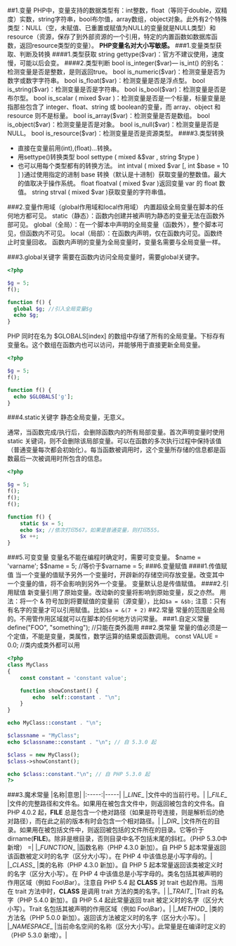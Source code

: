 ##1.变量
PHP中，变量支持的数据类型有：int整数，float（等同于double，双精度）实数，string字符串，bool布尔值，array数组，object对象。此外有2个特殊类型：NULL（空，未赋值、已重置或赋值为NULL的变量就是NULL类型）和resource（资源，保存了到外部资源的一个引用，特定的内置函数如数据库函数，返回resource类型的变量）。
**PHP变量名对大小写敏感。**
###1.变量类型获取、判断及转换
####1.类型获取
string gettype(\$var)：官方不建议使用，速度慢，可能以后会变。
####2.类型判断
bool is_integer(\$var)— is_int() 的别名：检测变量是否是整数，是则返回true。
bool is_numeric(\$var)：检测变量是否为数字或数字字符串。
bool is_float(\$var)：检测变量是否是浮点型。
bool is_string(\$var)：检测变量是否是字符串。
bool is_bool(\$var)：检测变量是否是布尔型。
bool is_scalar ( mixed $var )：检测变量是否是一个标量，标量变量是指那些包含了 integer、float、string 或 boolean的变量，而 array、object 和 resource 则不是标量。
bool is_array(\$var)：检测变量是否是数组。
bool is_object(\$var)：检测变量是否是对象。
bool is_null(\$var)：检测变量是否是NULL。
bool is_resource(\$var)：检测变量是否是资源类型。
####3.类型转换
- 直接在变量前用(int),(float)...转换。
- 用settype()转换类型
bool settype ( mixed &\$var , string \$type )
- 也可以用每个类型都有的转换方法。
int intval ( mixed \$var [, int \$base = 10 ] )通过使用指定的进制 base 转换（默认是十进制）获取变量的整数值。最大的值取决于操作系统。
float floatval ( mixed \$var )返回变量 var 的 float 数值。
string strval ( mixed \$var )获取变量的字符串值。


###2.变量作用域（global作用域和local作用域）
内置超级全局变量在脚本的任何地方都可见。
static（静态）：函数内创建并被声明为静态的变量无法在函数外部可见。
global（全局）：在一个脚本中声明的全局变量（函数外），整个脚本可见，但函数内不可见。
local（局部）：在函数内声明，仅在函数内可见。函数终止时变量回收。
函数内声明的变量为全局变量时，变量名需要与全局变量一样。

###3.global关键字
需要在函数内访问全局变量时，需要global关键字。
```PHP
<?php

$g = 5;
f();

function f() {
  global $g; //引入全局变量$g
  echo $g;
}
```
PHP 同时在名为 $GLOBALS[index] 的数组中存储了所有的全局变量。下标存有变量名。这个数组在函数内也可以访问，并能够用于直接更新全局变量。
```PHP
<?php

$g = 5;
f();

function f() {
  echo $GLOBALS['g'];
}
```
###4.static关键字
静态全局变量，无意义。

通常，当函数完成/执行后，会删除函数内的所有局部变量。首次声明变量时使用 static 关键词，则不会删除该局部变量。可以在函数的多次执行过程中保持该值（普通变量每次都会初始化）。每当函数被调用时，这个变量所存储的信息都是函数最后一次被调用时所包含的信息。
```PHP
<?php

$g = 5;
f();
f();
f();

function f() {
    static $x = 5;
    echo $x; //依次打印567。如果是普通变量，则打印555。
    $x ++;
}
```
###5.可变变量
变量名不能在编程时确定时，需要可变变量。
\$name = 'varname';
\$\$name = 5; //等价于\$varname = 5;
###6.变量赋值
####1.传值赋值
当一个变量的值赋予另外一个变量时，开辟新的存储空间存放变量。改变其中一个变量的值，将不会影响到另外一个变量。
变量默认总是传值赋值。
####2.引用赋值
新变量引用了原始变量。改动新的变量将影响到原始变量，反之亦然。
用法：将一个 & 符号加到将要赋值的变量前（源变量），比如`$a = &$b;`
注意：只有有名字的变量才可以引用赋值。比如`$a = &(7 + 2)`
##2.常量
常量的范围是全局的。不用管作用区域就可以在脚本的任何地方访问常量。
###1.自定义常量
define("FOO",     "something"); //只能在类外面用
###2.类常量
常量的值必须是一个定值，不能是变量，类属性，数学运算的结果或函数调用。
const VALUE = 0.0;   //类内或类外都可以用
```PHP
<?php
class MyClass
{
    const constant = 'constant value';

    function showConstant() {
        echo  self::constant . "\n";
    }
}

echo MyClass::constant . "\n";

$classname = "MyClass";
echo $classname::constant . "\n"; // 自 5.3.0 起

$class = new MyClass();
$class->showConstant();

echo $class::constant."\n"; // 自 PHP 5.3.0 起
?>
```
###3.魔术常量
|名称|意思|
|:-----:|-----|
|\__LINE__  |文件中的当前行号。|
|\__FILE__  |文件的完整路径和文件名。如果用在被包含文件中，则返回被包含的文件名。自 PHP 4.0.2 起，__FILE__ 总是包含一个绝对路径（如果是符号连接，则是解析后的绝对路径），而在此之前的版本有时会包含一个相对路径。|
|\__DIR__ |文件所在的目录。如果用在被包括文件中，则返回被包括的文件所在的目录。它等价于 dirname(__FILE__)。除非是根目录，否则目录中名不包括末尾的斜杠。（PHP 5.3.0中新增） =|
|\__FUNCTION__  |函数名称（PHP 4.3.0 新加）。自 PHP 5 起本常量返回该函数被定义时的名字（区分大小写）。在 PHP 4 中该值总是小写字母的。|
|\__CLASS__ |类的名称（PHP 4.3.0 新加）。自 PHP 5 起本常量返回该类被定义时的名字（区分大小写）。在 PHP 4 中该值总是小写字母的。类名包括其被声明的作用区域（例如 Foo\Bar）。注意自 PHP 5.4 起 __CLASS__ 对 trait 也起作用。当用在 trait 方法中时，__CLASS__ 是调用 trait 方法的类的名字。|
|\__TRAIT__ |Trait 的名字（PHP 5.4.0 新加）。自 PHP 5.4 起此常量返回 trait 被定义时的名字（区分大小写）。Trait 名包括其被声明的作用区域（例如 Foo\Bar）。|
|\__METHOD__  |类的方法名（PHP 5.0.0 新加）。返回该方法被定义时的名字（区分大小写）。|
|\__NAMESPACE__ |当前命名空间的名称（区分大小写）。此常量是在编译时定义的（PHP 5.3.0 新增）。|
